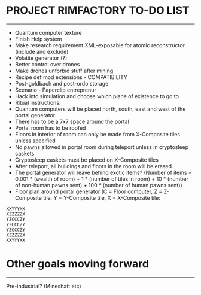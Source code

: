 # PROJECT RIMFACTORY TO-DO LIST
---
- Quantum computer texture
- Finish Help system
- Make research requirement XML-exposable for atomic reconstructor (include and exclude)
- Volatite generator (?)
- Better control over drones
- Make drones unforbid stuff after mining
- Recipe def mod extensions - COMPATIBILITY
- Post-goldbach and post-ordo storage
- Scenario - Paperclip entreprenur
- Hack into simulation and choose which plane of existence to go to
 - Ritual instructions:
  - Quantum computers will be placed north, south, east and west of the portal generator
  - There has to be a 7x7 space around the portal
  - Portal room has to be roofed
  - Floors in interior of room can only be made from X-Composite tiles unless specified
  - No pawns allowed in portal room during teleport unless in cryptosleep caskets
  - Cryptosleep caskets must be placed on X-Composite tiles
  - After teleport, all buildings and floors in the room will be erased.
  - The portal generator will leave behind exotic items? (Number of items = 0.001 * (wealth of room) + 1 * (number of tiles in room) + 10 * (number of non-human pawns sent) + 100 * (number of human pawns sent))
  - Floor plan around portal generator (C = Floor computer, Z = Z-Composite tile, Y = Y-Composite tile, X = X-Composite tile:
```
XXYYYXX
XZZZZZX
YZCCCZY
YZCCCZY
YZCCCZY
XZZZZZX
XXYYYXX
```



# Other goals moving forward
---
Pre-industrial? (Mineshaft etc)